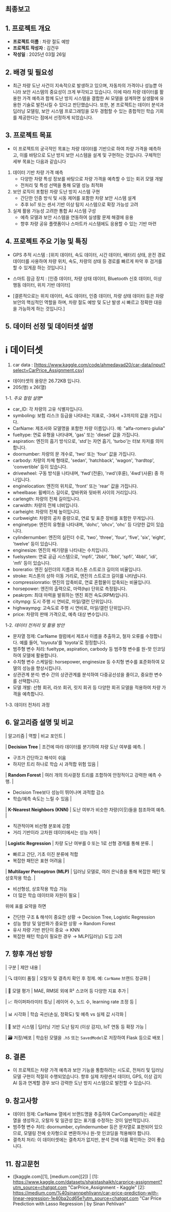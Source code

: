 ## 최종보고

## 1. 프로젝트 개요
- **프로젝트 이름** : 차량 절도 예방
- **프로젝트 작성자** : 김건우
- **작성일** : 2025년 03월 26일

## 2. 배경 및 필요성
- 최근 차량 도난 사건이 지속적으로 발생하고 있으며, 자동차의 가격이나 성능뿐 아니라 보안 시스템의 중요성이 크게 부각되고 있습니다. 이에 따라 차량 데이터를 활용한 가격 예측과 함께 도난 방지 시스템을 결합한 AI 모델을 설계하면 실생활에 유용한 기술로 발전시킬 수 있다고 판단했습니다. 또한, 본 프로젝트는 데이터 분석과 딥러닝 모델링, 보안 시스템 프로그래밍을 모두 경험할 수 있는 종합적인 학습 기회를 제공한다는 점에서 선정하게 되었습니다.

## 3. 프로젝트 목표
- 이 프로젝트의 궁극적인 목표는 차량 데이터를 기반으로 하여 차량 가격을 예측하고, 이를 바탕으로 도난 방지 보안 시스템을 설계 및 구현하는 것입니다. 구체적인 세부 목표는 다음과 같습니다
1. 데이터 기반 차량 가격 예측
   - 다양한 차량 특성 정보를 바탕으로 차량 가격을 예측할 수 있는 회귀 모델 개발
   - 전처리 및 특성 선택을 통해 모델 성능 최적화
2. 보안 로직이 포함된 차량 도난 방지 시스템 구현
   - 간단한 인증 방식 및 시동 제어를 포함한 차량 보안 시스템 설계
   - 추후 IoT 또는 센서 기반 이상 탐지 시스템으로 확장 가능성 고려
3. 실제 활용 가능성 고려한 통합 AI 시스템 구성
   - 예측 모델과 보안 시스템을 연동하여 실생활 문제 해결에 응용
   - 향후 차량 공유 플랫폼이나 스마트카 시스템에도 응용할 수 있는 기반 마련

## 4. 프로젝트 주요 기능 및 특징
- GPS 추적 시스템 : [위치 데이터, 속도 데이터, 시간 데이터, 배터리 상태, 운전 경로 데이터를 사용하여 차량 위치, 속도, 차량의 상태 등 경로를 빠르게 파악 후 검거를 할 수 있게끔 하는 것입니다.] 
- 스마트 잠금 장치 : [인증 데이터, 차량 상태 데이터, Bluetooth 신호 데이터, 이상 행동 데이터, 위치 기반 데이터]

- [결론적으로는 위치 데이터, 속도 데이터, 인증 데이터, 차량 상태 데이터 등은 차량 보안의 핵심적인 역할을 하며, 차량 절도 예방 및 도난 발생 시 빠르고 정확한 대응을 가능하게 하는 것입니다.]

## 5. 데이터 선정 및 데이터셋 설명 
# ⅰ 데이터셋
1. car data : [https://www.kaggle.com/code/ahmedayad20/car-data/input?select=CarPrice_Assignment.csv]
  - 데이터셋의 용량은 26.72KB 입니다. 
  - 205(행) x 26(열)

1-1. *주요 컬럼 설명**
- car_ID: 각 차량의 고유 식별자입니다.
- symboling: 보험 리스크 등급을 나타내는 지표로, -3에서 +3까지의 값을 가집니다.
- CarName: 제조사와 모델명을 포함한 차량 이름입니다. 예: "alfa-romero giulia"
- fueltype: 연료 유형을 나타내며, 'gas' 또는 'diesel' 값을 가집니다.
- aspiration: 엔진의 흡기 방식으로, 'std'는 자연 흡기, 'turbo'는 터보 차저를 의미합니다.
- doornumber: 차량의 문 개수로, 'two' 또는 'four' 값을 가집니다.
- carbody: 차량의 차체 형태로, 'sedan', 'hatchback', 'wagon', 'hardtop', 'convertible' 등이 있습니다.
- drivewheel: 구동 방식을 나타내며, 'fwd'(전륜), 'rwd'(후륜), '4wd'(사륜) 중 하나입니다.
- enginelocation: 엔진의 위치로, 'front' 또는 'rear' 값을 가집니다.
- wheelbase: 휠베이스 길이로, 앞바퀴와 뒷바퀴 사이의 거리입니다.
- carlength: 차량의 전체 길이입니다.
- carwidth: 차량의 전체 너비입니다.
- carheight: 차량의 전체 높이입니다.
- curbweight: 차량의 공차 중량으로, 연료 및 표준 장비를 포함한 무게입니다.
- enginetype: 엔진의 유형을 나타내며, 'dohc', 'ohcv', 'ohc' 등 다양한 값이 있습니다.
- cylindernumber: 엔진의 실린더 수로, 'two', 'three', 'four', 'five', 'six', 'eight', 'twelve' 등이 있습니다.
- enginesize: 엔진의 배기량을 나타내는 수치입니다.
- fuelsystem: 연료 공급 시스템으로, 'mpfi', '2bbl', '1bbl', 'spfi', '4bbl', 'idi', 'mfi' 등이 있습니다.
- boreratio: 엔진 실린더의 지름과 피스톤 스트로크 길이의 비율입니다.
- stroke: 피스톤의 상하 이동 거리로, 엔진의 스트로크 길이를 나타냅니다.
- compressionratio: 엔진의 압축비로, 연료 혼합물이 압축되는 비율입니다.
- horsepower: 엔진의 출력으로, 마력(hp) 단위로 측정됩니다.
- peakrpm: 최대 마력을 발휘하는 엔진 회전 속도(RPM)입니다.
- citympg: 도시 주행 시 연비로, 마일/갤런 단위입니다.
- highwaympg: 고속도로 주행 시 연비로, 마일/갤런 단위입니다.
- price: 차량의 판매 가격으로, 예측 대상 변수입니다.

1-2. *데이터 전처리 및 활용 방안*
- 문자열 정제: CarName 컬럼에서 제조사 이름을 추출하고, 철자 오류를 수정합니다. 예를 들어, 'toyouta'를 'toyota'로 정정합니다.
- 범주형 변수 처리: fueltype, aspiration, carbody 등 범주형 변수를 원-핫 인코딩하여 모델에 활용합니다.
- 수치형 변수 스케일링: horsepower, enginesize 등 수치형 변수를 표준화하여 모델의 성능을 향상시킵니다.
- 상관관계 분석: 변수 간의 상관관계를 분석하여 다중공선성을 줄이고, 중요한 변수를 선택합니다.
- 모델 개발: 선형 회귀, 라쏘 회귀, 릿지 회귀 등 다양한 회귀 모델을 적용하여 차량 가격을 예측합니다.

1-3. 데이터 전처리 과정

## 6. 알고리즘 설명 및 비교
| 알고리즘                            | 역할                                    | 비교 포인트                                                   |

| **Decision Tree**               | 조건에 따라 데이터를 분기하여 차량 도난 여부를 예측.        | 
- 구조가 간단하고 해석이 쉬움<br>
- 하지만 트리 하나로 학습 시 과적합 위험 있음         |

| **Random Forest**               | 여러 개의 의사결정 트리를 조합하여 안정적이고 강력한 예측 수행.  | 
- Decision Tree보다 성능이 뛰어나며 과적합 감소<br>
- 학습/예측 속도는 느릴 수 있음 |

| **K-Nearest Neighbors (KNN)**   | 도난 여부가 비슷한 차량(이웃)들을 참조하여 예측.          | 
- 직관적이며 비선형 분포에 강함<br>
- 거리 기반이라 고차원 데이터에서는 성능 저하         |

| **Logistic Regression**         | 차량 도난 여부를 0 또는 1로 선형 경계를 통해 분류.       | 
- 빠르고 간단, 기초 이진 분류에 적합<br>
- 복잡한 패턴은 표현 어려움               |

| **Multilayer Perceptron (MLP)** | 딥러닝 모델로, 여러 은닉층을 통해 복잡한 패턴 및 상호작용 학습. | 
- 비선형성, 상호작용 학습 가능<br>
- 더 많은 학습 데이터와 자원이 필요              |

위에 표를 요약을 하면 
- 간단한 구조 & 해석이 중요한 상황 → Decision Tree, Logistic Regression
- 성능 향상 및 일반화가 중요한 상황 → Random Forest
- 유사 차량 기반 판단이 중요 → KNN
- 복잡한 패턴 학습이 필요한 경우 → MLP(딥러닝) 도입 고려

## 7. 향후 개선 방향 
| 구분            | 제안 내용                                            |

| 🔍 데이터 품질     | 오탈자 및 결측치 확인 후 정제. 예: `CarName` 브랜드 정규화          |

| 🧪 모델 평가      | MAE, RMSE 외에 R² 스코어 등 다양한 지표 추가                  |

| 📈 하이퍼파라미터 튜닝 | 레이어 수, 노드 수, learning rate 조정 등                  |

| 📊 시각화        | 학습 곡선(손실, 정확도) 및 예측 vs 실제 값 시각화                  |

| 🧠 보안 시스템     | 딥러닝 기반 도난 탐지 (이상 감지), IoT 연동 등 확장 가능             |

| 🗃️ 저장/배포     | 학습된 모델을 `.h5` 또는 `SavedModel`로 저장하여 Flask 등으로 배포 |

## 8. 결론 
- 이 프로젝트는 차량 가격 예측과 보안 기능을 통합하려는 시도로, 전처리 및 딥러닝 모델 구현이 적절히 수행되었습니다. 향후 실제 차량센서 데이터, GPS, 이상 감지 AI 등과 연계할 경우 보다 강력한 도난 방지 시스템으로 발전할 수 있습니다.

## 9. 참고사항
- 데이터 정제: CarName 열에서 브랜드명을 추출하여 CarCompany라는 새로운 열을 생성하고, 오탈자 및 일관성 없는 표기를 수정하는 것이 일반적입니다.
- 범주형 변수 처리: doornumber, cylindernumber 등은 문자열로 표현되어 있으므로, 모델링 전에 숫자형으로 변환하거나 원-핫 인코딩을 적용해야 합니다.
- 결측치 처리: 이 데이터셋에는 결측치가 없지만, 분석 전에 이를 확인하는 것이 좋습니다.

## 11. 참고문헌
- ([kaggle.com][1], [medium.com][2]) |
[1]: https://www.kaggle.com/datasets/shaistashaikh/carprice-assignment?utm_source=chatgpt.com "CarPrice_Assignment - Kaggle"
[2]: https://medium.com/%40sinannpehlivann/car-price-prediction-with-linear-regression-1e40ba2cd65e?utm_source=chatgpt.com "Car Price Prediction with Lasso Regression | by Sinan Pehlivan"
